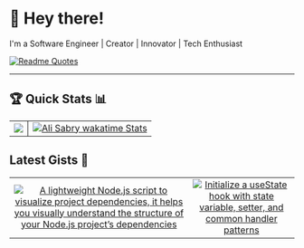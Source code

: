 # 👋 Hey there!

I'm a Software Engineer | Creator | Innovator | Tech Enthusiast

[![Readme Quotes](https://quotes-github-readme.vercel.app/api?type=horizontal&theme=chartreuse-dark&border=true)](https://github.com/piyushsuthar/github-readme-quotes)

---

## 🏆 Quick Stats 📊
<table style="border: none;">
  <tr style="border: none;">
    <td align="center" style="border: none;">
      <img src="https://github-readme-stats.vercel.app/api?username=engalisabry&show_icons=true&hide_title=false&hide_border=true&count_private=true&theme=swift&rank_icon=github" />
    </td>
    <td align="center" style="border: none; border-left: 1px solid">
     <a href="https://wakatime.com/@engalisabry">
      <img src="https://github-readme-stats.vercel.app/api/wakatime?username=engalisabry&layout=compact" alt="Ali Sabry wakatime Stats" />
    </a>
    </td>
  </tr>
</table>


## Latest Gists 📂

<table style="border: none;">
  <tr style="border: none;">
    <td align="center" style="border: none;">
        <div>
          <a href="https://gist.github.com/engalisabry/18e3f9f1e54b438bd1a8c3d743474de5">
            <img src="https://github-readme-stats.vercel.app/api/gist?id=18e3f9f1e54b438bd1a8c3d743474de5" alt="A lightweight Node.js script to visualize project dependencies, it helps you visually understand the structure of your Node.js project’s dependencies" />
          </a>
        </div>
      </td><td align="center" style="border: none;">
        <div>
          <a href="https://gist.github.com/engalisabry/d357f8f4eb3502d9932338aa3bcfc5db">
            <img src="https://github-readme-stats.vercel.app/api/gist?id=d357f8f4eb3502d9932338aa3bcfc5db" alt="Initialize a useState hook with state variable, setter, and common handler patterns" />
          </a>
        </div>
      </td>
  </tr>
</table>
